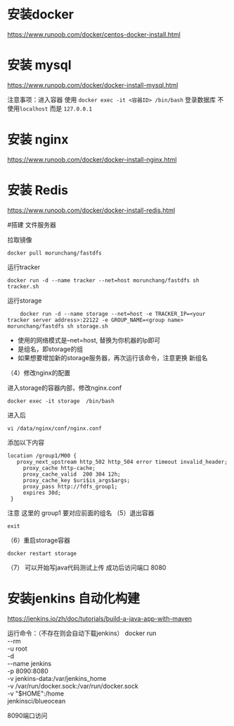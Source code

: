 # 安装docker 

https://www.runoob.com/docker/centos-docker-install.html

# 安装 mysql

https://www.runoob.com/docker/docker-install-mysql.html

注意事项：进入容器 使用 `docker exec -it <容器ID> /bin/bash`
		  登录数据库 不使用`localhost`  而是 `127.0.0.1`
		  
# 安装 nginx
https://www.runoob.com/docker/docker-install-nginx.html

# 安装 Redis
https://www.runoob.com/docker/docker-install-redis.html


#搭建 文件服务器
 
 拉取镜像

```properties
docker pull morunchang/fastdfs
```

运行tracker

```properties
docker run -d --name tracker --net=host morunchang/fastdfs sh tracker.sh
```

运行storage

```properties
    docker run -d --name storage --net=host -e TRACKER_IP=<your tracker server address>:22122 -e GROUP_NAME=<group name> morunchang/fastdfs sh storage.sh
```

- 使用的网络模式是–net=host, <your tracker server address> 替换为你机器的Ip即可  
- <group name> 是组名，即storage的组  
- 如果想要增加新的storage服务器，再次运行该命令，注意更换 新组名

（4）修改nginx的配置  

进入storage的容器内部，修改nginx.conf

```
docker exec -it storage  /bin/bash
```

进入后

```
vi /data/nginx/conf/nginx.conf
```

添加以下内容

```
location /group1/M00 {
   proxy_next_upstream http_502 http_504 error timeout invalid_header;
     proxy_cache http-cache;
     proxy_cache_valid  200 304 12h;
     proxy_cache_key $uri$is_args$args;
     proxy_pass http://fdfs_group1;
     expires 30d;
 }
```
注意 这里的 group1 要对应前面的组名
（5）退出容器

```
exit
```

（6）重启storage容器

```
docker restart storage
```

（7） 可以开始写java代码测试上传 成功后访问端口 8080

# 安装jenkins 自动化构建

https://jenkins.io/zh/doc/tutorials/build-a-java-app-with-maven

运行命令：（不存在则会自动下载jenkins）
docker run \
  --rm \
  -u root \
  -d \
  --name jenkins \
  -p 8090:8080 \
  -v jenkins-data:/var/jenkins_home \
  -v /var/run/docker.sock:/var/run/docker.sock \
  -v "$HOME":/home \
  jenkinsci/blueocean
 
8090端口访问




